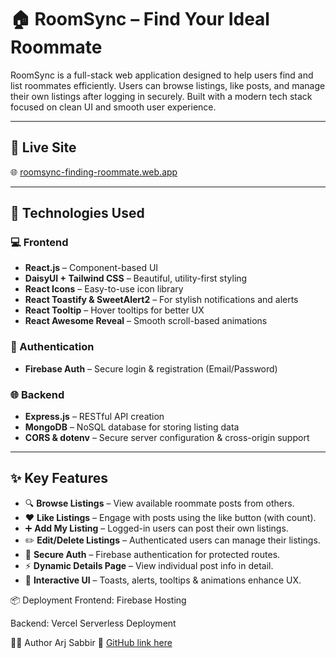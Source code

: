 # 🏠 RoomSync – Find Your Ideal Roommate

RoomSync is a full-stack web application designed to help users find and list roommates efficiently. Users can browse listings, like posts, and manage their own listings after logging in securely. Built with a modern tech stack focused on clean UI and smooth user experience.

---

## 🚀 Live Site

🌐 [roomsync-finding-roommate.web.app](https://roomsync-finding-roommate.web.app)

---

## 🧰 Technologies Used

### 💻 Frontend
- **React.js** – Component-based UI
- **DaisyUI + Tailwind CSS** – Beautiful, utility-first styling
- **React Icons** – Easy-to-use icon library
- **React Toastify & SweetAlert2** – For stylish notifications and alerts
- **React Tooltip** – Hover tooltips for better UX
- **React Awesome Reveal** – Smooth scroll-based animations

### 🔐 Authentication
- **Firebase Auth** – Secure login & registration (Email/Password)

### 🌐 Backend
- **Express.js** – RESTful API creation
- **MongoDB** – NoSQL database for storing listing data
- **CORS & dotenv** – Secure server configuration & cross-origin support

---

## ✨ Key Features

- 🔍 **Browse Listings** – View available roommate posts from others.
- ❤️ **Like Listings** – Engage with posts using the like button (with count).
- ➕ **Add My Listing** – Logged-in users can post their own listings.
- ✏️ **Edit/Delete Listings** – Authenticated users can manage their listings.
- 🔐 **Secure Auth** – Firebase authentication for protected routes.
- ⚡ **Dynamic Details Page** – View individual post info in detail.
- 💬 **Interactive UI** – Toasts, alerts, tooltips & animations enhance UX.



📦 Deployment
Frontend: Firebase Hosting

Backend: Vercel Serverless Deployment


🧑‍💻 Author
Arj Sabbir
🔗 [GitHub link here](https://github.com/arjsabbir88)
